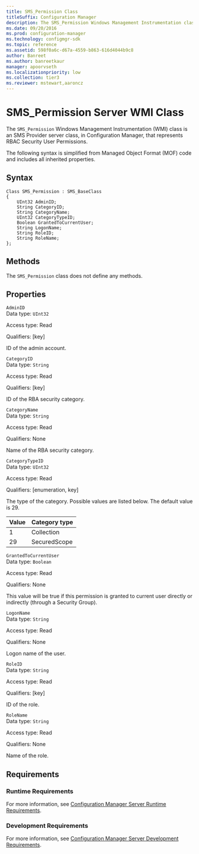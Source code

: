 ```yaml
---
title: SMS_Permission Class
titleSuffix: Configuration Manager
description: The SMS_Permission Windows Management Instrumentation class is an SMS Provider server class, in Configuration Manager, that represents RBAC Security User Permissions.
ms.date: 09/20/2016
ms.prod: configuration-manager
ms.technology: configmgr-sdk
ms.topic: reference
ms.assetid: 598f0a6c-d67a-4559-b863-616d4044b9c8
author: Banreet
ms.author: banreetkaur
manager: apoorvseth
ms.localizationpriority: low
ms.collection: tier3
ms.reviewer: mstewart,aaroncz 
---
```

# SMS_Permission Server WMI Class
The `SMS_Permission` Windows Management Instrumentation (WMI) class is an SMS Provider server class, in Configuration Manager, that represents RBAC Security User Permissions.  

 The following syntax is simplified from Managed Object Format (MOF) code and includes all inherited properties.  

## Syntax  

```  
Class SMS_Permission : SMS_BaseClass  
{  
    UInt32 AdminID;  
    String CategoryID;  
    String CategoryName;  
    UInt32 CategoryTypeID;  
    Boolean GrantedToCurrentUser;  
    String LogonName;  
    String RoleID;  
    String RoleName;  
};  
```  

## Methods  
 The `SMS_Permission` class does not define any methods.  

## Properties  
 `AdminID`  
 Data type: `UInt32`  

 Access type: Read  

 Qualifiers: [key]  

 ID of the admin account.  

 `CategoryID`  
 Data type: `String`  

 Access type: Read  

 Qualifiers: [key]  

 ID of the RBA security category.  

 `CategoryName`  
 Data type: `String`  

 Access type: Read  

 Qualifiers: None  

 Name of the RBA security category.  

 `CategoryTypeID`  
 Data type: `UInt32`  

 Access type: Read  

 Qualifiers: [enumeration, key]  

 The type of the category. Possible values are listed below. The default value is 29.  

|Value|Category type|  
|-|-|  
|1|Collection|  
|29|SecuredScope|  

 `GrantedToCurrentUser`  
 Data type: `Boolean`  

 Access type: Read  

 Qualifiers: None  

 This value will be true if this permission is granted to current user directly or indirectly (through a Security Group).  

 `LogonName`  
 Data type: `String`  

 Access type: Read  

 Qualifiers: None  

 Logon name of the user.  

 `RoleID`  
 Data type: `String`  

 Access type: Read  

 Qualifiers: [key]  

 ID of the role.  

 `RoleName`  
 Data type: `String`  

 Access type: Read  

 Qualifiers: None  

 Name of the role.  

## Requirements  

### Runtime Requirements  
 For more information, see [Configuration Manager Server Runtime Requirements](../../../../../develop/core/reqs/server-runtime-requirements.md).  

### Development Requirements  
 For more information, see [Configuration Manager Server Development Requirements](../../../../../develop/core/reqs/server-development-requirements.md).  
